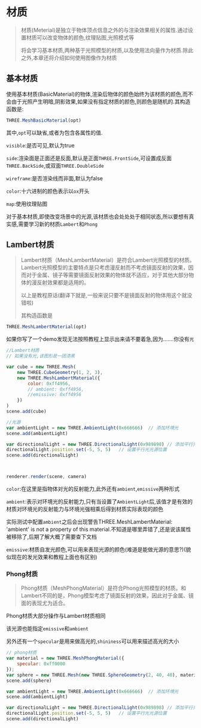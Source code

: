 # 材质
> 材质(Meterial)是独立于物体顶点信息之外的与渲染效果相关的属性.通过设置材质可以改变物体的颜色,纹理贴图,光照模式等
> 
> 将会学习基本材质,两种基于光照模型的材质,以及使用法向量作为材质.除此之外,本章还将介绍如何使用图像作为材质

## 基本材质
使用基本材质(BasicMaterial)的物体,渲染后物体的颜色始终为该材质的颜色,而不会由于光照产生明暗,阴影效果,如果没有指定材质的颜色,则颜色是随机的.其构造函数是:

```js
THREE.MeshBasicMaterial(opt)
```

其中,`opt`可以缺省,或者为包含各属性的值.

`visible`:是否可见,默认为true

`side`:渲染面是正面还是反面,默认是正面`THREE.FrontSide`,可设置成反面`THREE.BackSide`,或双面`THREE.DoubleSide`

`wireframe`:是否渲染线而非面,默认为false

`color`:十六进制的颜色表示以`ox`开头

`map`:使用纹理贴图

对于基本材质,即使改变场景中的光源,该材质也会处处处于相同状态,所以要想有真实感,需要学习新的材质`Lambert`和`Phong`

## Lambert材质

> Lambert材质（MeshLambertMaterial）是符合Lambert光照模型的材质。Lambert光照模型的主要特点是只考虑漫反射而不考虑镜面反射的效果，因而对于金属、镜子等需要镜面反射效果的物体就不适应，对于其他大部分物体的漫反射效果都是适用的。
> 
> 以上是教程原话(翻译下就是,一般来说只要不是镜面反射的物体用这个就没错啦)
> 
> 其构造函数是

```js
THREE.MeshLambertMaterial(opt)
```

如果你写了一个demo发现无法按照教程上显示出来请不要着急,因为.......你没有`光`

```js
//Lambert材质
// 如果没有光,该图形是一团漆黑

var cube = new THREE.Mesh(
	new THREE.CubeGeometry(1, 2, 3),
	new THREE.MeshLambertMaterial({
		color: 0xff4956,
		// ambient: 0xff4956,
		//emissive: 0xff4956
	})
)
scene.add(cube)

//光源
var ambientLight = new THREE.AmbientLight(0x666666)  // 添加环境光
scene.add(ambientLight)

var directionalLight = new THREE.DirectionalLight(0x989898) // 添加平行光
directionalLight.position.set(-5, 5, 5)   // 设置平行光光源位置
scene.add(directionalLight)



renderer.render(scene, camera)
```

`color`:在这里是指物体对光的反射能力,此外还有`ambient`,`emissive`两种形式

`ambient`:表示对环境光的反射能力,只有当设置了`AmbientLight`后,该值才是有效的材质对环境光的反射能力与环境光强相乘后得到材质实际表现的颜色

实际测试中配置`ambient`之后会出现警告THREE.MeshLambertMaterial: 'ambient' is not a property of this material.不知道是哪里弄错了,还是说该属性被移除了,后期了解大概了需要查下文档

`emissive`:材质自发光颜色,可以用来表现光源的颜色(难道是能做光源的意思?)(貌似现在的发光效果和教程上面也有区别)

### Phong材质
> Phong材质（MeshPhongMaterial）是符合Phong光照模型的材质。和Lambert不同的是，Phong模型考虑了镜面反射的效果，因此对于金属、镜面的表现尤为适合。

Phong材质大部分操作与Lambert材质相同

该光源也能指定`emissive`和`ambient`

另外还有一个`specular`是用来做高光的,`shininess`可以用来描述高光的大小

```js
// phong材质
var material = new THREE.MeshPhongMaterial({
    specular: 0xff0000
});
var sphere = new THREE.Mesh(new THREE.SphereGeometry(2, 40, 40), material);
scene.add(sphere)

var ambientLight = new THREE.AmbientLight(0x666666)  // 添加环境光
scene.add(ambientLight)

var directionalLight = new THREE.DirectionalLight(0x989898) // 添加平行光
directionalLight.position.set(-5, 5, 5)   // 设置平行光光源位置
scene.add(directionalLight)
```





















